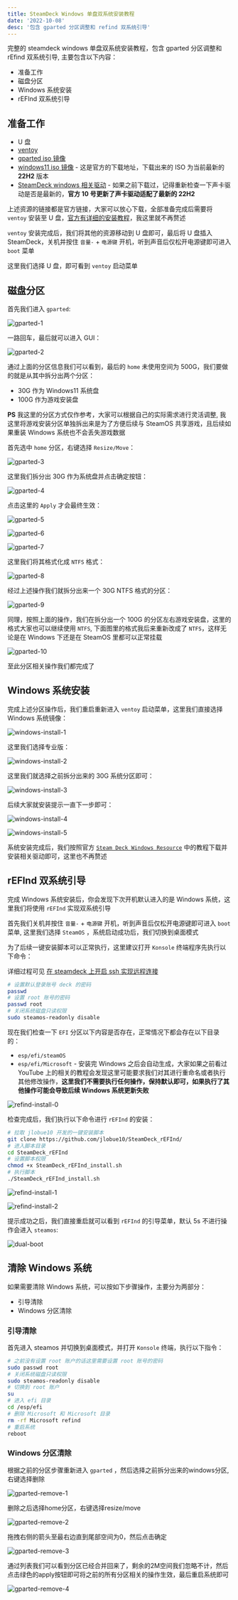 ```yaml
---
title: SteamDeck Windows 单盘双系统安装教程
date: '2022-10-08'
desc: '包含 gparted 分区调整和 refind 双系统引导'
---
```


完整的 steamdeck windows 单盘双系统安装教程，包含 gparted 分区调整和 rEfind 双系统引导, 主要包含以下内容：

- 准备工作
- 磁盘分区
- Windows 系统安装
- rEFInd 双系统引导

## 准备工作

- U 盘
- [ventoy](https://www.ventoy.net/cn/download.html)
- [gparted iso 镜像](https://gparted.org/download.php)
- [windows11 iso 镜像](https://www.microsoft.com/zh-cn/software-download/windows11) - 这是官方的下载地址，下载出来的 ISO 为当前最新的 **22H2** 版本
- [SteamDeck windows 相关驱动](https://help.steampowered.com/en/faqs/view/6121-ECCD-D643-BAA8) - 如果之前下载过，记得重新检查一下声卡驱动是否是最新的，**官方 10 号更新了声卡驱动适配了最新的 22H2**

上述资源的链接都是官方链接，大家可以放心下载，全部准备完成后需要将 `ventoy` 安装至 U 盘，[官方有详细的安装教程](https://www.ventoy.net/cn/doc_start.html)，我这里就不再赘述

`ventoy` 安装完成后，我们将其他的资源移动到 U 盘即可，最后将 U 盘插入 SteamDeck，关机并按住 `音量-` + `电源键` 开机，听到声音后仅松开电源键即可进入 `boot` 菜单

这里我们选择 U 盘，即可看到 `ventoy` 启动菜单

## 磁盘分区

首先我们进入 `gparted`:

![gparted-1](./gparted-1.jpeg)

一路回车，最后就可以进入 GUI：

![gparted-2](./gparted-2.jpeg)

通过上面的分区信息我们可以看到，最后的 `home` 未使用空间为 500G，我们要做的就是从其中拆分出两个分区：

- 30G 作为 Windows11 系统盘
- 100G 作为游戏安装盘

**PS** 我这里的分区方式仅作参考，大家可以根据自己的实际需求进行灵活调整, 我这里将游戏安装分区单独拆出来是为了方便后续与 SteamOS 共享游戏，且后续如果重装 Windows 系统也不会丢失游戏数据

首先选中 `home` 分区，右键选择 `Resize/Move`：

![gparted-3](./gparted-3.jpeg)

这里我们拆分出 30G 作为系统盘并点击确定按钮：

![gparted-4](./gparted-4.jpeg)

点击这里的 `Apply` 才会最终生效：

![gparted-5](./gparted-5.jpeg)

![gparted-6](./gparted-6.jpeg)

![gparted-7](./gparted-7.jpeg)

这里我们将其格式化成 `NTFS` 格式：

![gparted-8](./gparted-8.jpeg)

经过上述操作我们就拆分出来一个 30G NTFS 格式的分区：

![gparted-9](./gparted-9.jpeg)

同理，按照上面的操作，我们在拆分出一个 100G 的分区左右游戏安装盘，这里的格式大家也可以继续使用 `NTFS`, 下面图里的格式我后来重新改成了 `NTFS`，这样无论是在 Windows 下还是在 SteamOS 里都可以正常挂载

![gparted-10](./gparted-10.jpeg)

至此分区相关操作我们都完成了

## Windows 系统安装

完成上述分区操作后，我们重启重新进入 `ventoy` 启动菜单，这里我们直接选择 Windows 系统镜像：

![windows-install-1](./windows-install-1.jpeg)

这里我们选择专业版：

![windows-install-2](./windows-install-2.jpeg)

这里我们就选择之前拆分出来的 30G 系统分区即可：

![windows-install-3](./windows-install-3.jpeg)

后续大家就安装提示一直下一步即可：

![windows-install-4](./windows-install-4.jpeg)

![windows-install-5](./windows-install-5.jpeg)

系统安装完成后，我们按照官方 [`Steam Deck Windows Resource`](https://help.steampowered.com/en/faqs/view/6121-ECCD-D643-BAA8) 中的教程下载并安装相关驱动即可，这里也不再赘述

## rEFInd 双系统引导

完成 Windows 系统安装后，你会发现下次开机默认进入的是 Windows 系统，这里我们将使用 `rEFInd` 实现双系统引导

首先我们关机并按住 `音量-` + `电源键` 开机，听到声音后仅松开电源键即可进入 `boot` 菜单, 这里我们选择 `SteamOS` ，系统启动成功后，我们切换到桌面模式

为了后续一键安装脚本可以正常执行，这里建议打开 `Konsole` 终端程序先执行以下命令：

详细过程可见 [在 steamdeck 上开启 ssh 实现远程连接](../steamdeck-install-ssh-docker/index.md)

```bash
# 设置默认登录账号 deck 的密码
passwd
# 设置 root 账号的密码
passwd root
# 关闭系统磁盘只读权限
sudo steamos-readonly disable
```

现在我们检查一下 `EFI` 分区以下内容是否存在，正常情况下都会存在以下目录的：

- `esp/efi/steamOS`
- `esp/efi/Microsoft` - 安装完 Windows 之后会自动生成，大家如果之前看过 YouTube 上的相关的教程会发现这里可能要求我们对其进行重命名或者执行其他修改操作，**这里我们不需要执行任何操作，保持默认即可，如果执行了其他操作可能会导致后续 Windows 系统更新失败**

![refind-install-0](./refind-install-0.png)

检查完成后，我们执行以下命令进行 `rEFInd` 的安装：

```bash
# 拉取 jlobue10 开发的一键安装脚本
git clone https://github.com/jlobue10/SteamDeck_rEFInd/
# 进入脚本目录
cd SteamDeck_rEFInd
# 设置脚本权限
chmod +x SteamDeck_rEFInd_install.sh
# 执行脚本
./SteamDeck_rEFInd_install.sh
```

![refind-install-1](./refind-install-1.png)

![refind-install-2](./refind-install-2.png)

提示成功之后，我们直接重启就可以看到 `rEFInd` 的引导菜单，默认 5s 不进行操作会进入 `steamos`:

![dual-boot](./dual-boot.jpeg)
## 清除 Windows 系统

如果需要清除 Windows 系统，可以按如下步骤操作，主要分为两部分：

- 引导清除
- Windows 分区清除

### 引导清除

首先进入 steamos 并切换到桌面模式，并打开 `Konsole` 终端，执行以下指令：

```bash
# 之前没有设置 root 账户的话这里需要设置 root 账号的密码
sudo passwd root
# 关闭系统磁盘只读权限
sudo steamos-readonly disable
# 切换到 root 账户
su
# 进入 efi 目录
cd /esp/efi
# 删除 Microsoft 和 Microsoft 目录
rm -rf Microsoft refind
# 重启系统
reboot
```

### Windows 分区清除

根据之前的分区步骤重新进入 `gparted` ，然后选择之前拆分出来的windows分区, 右键选择删除

![gparted-remove-1](./gparted-remove-1.jpeg)

删除之后选择home分区，右键选择resize/move

![gparted-remove-2](./gparted-remove-2.jpeg)

拖拽右侧的箭头至最右边直到尾部空间为0，然后点击确定

![gparted-remove-3](./gparted-remove-3.jpeg)

通过列表我们可以看到分区已经合并回来了，剩余的2M空间我们忽略不计，然后点击绿色的apply按钮即可将之前的所有分区相关的操作生效，最后重启系统即可

![gparted-remove-4](./gparted-remove-4.jpeg)